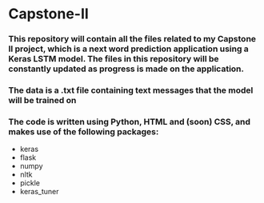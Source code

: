 # Capstone-II
### This repository will contain all the files related to my Capstone II project, which is a next word prediction application using a Keras LSTM model. The files in this repository will be constantly updated as progress is made on the application.
### The data is a .txt file containing text messages that the model will be trained on
### The code is written using Python, HTML and (soon) CSS, and makes use of the following packages:
* keras
* flask
* numpy
* nltk
* pickle
* keras_tuner
